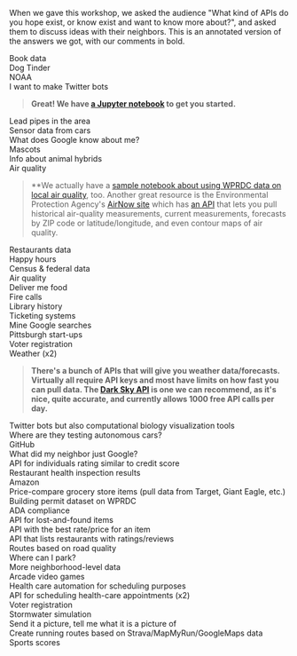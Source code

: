 When we gave this workshop, we asked the audience "What kind of APIs do you hope exist, or know exist and want to know more about?", and asked them to discuss ideas with their neighbors. This is an annotated version of the answers we got, with our comments in bold.  
  
  
Book data  
Dog Tinder  
NOAA  
I want to make Twitter bots  
> **Great! We have [a Jupyter notebook](https://github.com/WPRDC/api-training/blob/master/twitter_bot_demo.ipynb) to get you started.**  

Lead pipes in the area  
Sensor data from cars  
What does Google know about me?  
Mascots  
Info about animal hybrids  
Air quality  
> **We actually have a [sample notebook about using WPRDC data on local air quality](https://github.com/WPRDC/Jupyter-notebooks-by-dataset/blob/master/air-quality-exploration.ipynb), too. Another great resource is the Environmental Protection Agency's [AirNow site](https://www.airnow.gov/) which has [an API](https://docs.airnowapi.org/) that lets you pull historical air-quality measurements, current measurements, forecasts by ZIP code or latitude/longitude, and even contour maps of air quality.  

Restaurants data  
Happy hours  
Census & federal data  
Air quality  
Deliver me food  
Fire calls  
Library history  
Ticketing systems  
Mine Google searches  
Pittsburgh start-ups  
Voter registration  
Weather (x2)  
> **There's a bunch of APIs that will give you weather data/forecasts. Virtually all require API keys and most have limits on how fast you can pull data. The [Dark Sky API](https://darksky.net/dev) is one we can recommend, as it's nice, quite accurate, and currently allows 1000 free API calls per day.**  

Twitter bots but also computational biology visualization tools  
Where are they testing autonomous cars?  
GitHub  
What did my neighbor just Google?  
API for individuals rating similar to credit score  
Restaurant health inspection results  
Amazon  
Price-compare grocery store items (pull data from Target, Giant Eagle, etc.)  
Building permit dataset on WPRDC  
ADA compliance  
API for lost-and-found items  
API with the best rate/price for an item  
API that lists restaurants with ratings/reviews  
Routes based on road quality  
Where can I park?  
More neighborhood-level data  
Arcade video games  
Health care automation for scheduling purposes  
API for scheduling health-care appointments (x2)  
Voter registration  
Stormwater simulation  
Send it a picture, tell me what it is a picture of  
Create running routes based on Strava/MapMyRun/GoogleMaps data  
Sports scores  
